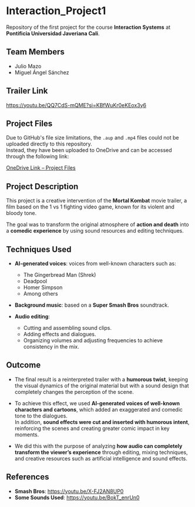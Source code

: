 # Interaction_Project1

Repository of the first project for the course **Interaction Systems** at **Pontificia Universidad Javeriana Cali**.

## Team Members
- Julio Mazo  
- Miguel Ángel Sánchez  

## Trailer Link
https://youtu.be/QQ7CdS-mQME?si=KBfWuKr0eKEox3y6

## Project Files
Due to GitHub's file size limitations, the `.aup` and `.mp4` files could not be uploaded directly to this repository.  
Instead, they have been uploaded to OneDrive and can be accessed through the following link:  

[OneDrive Link – Project Files](https://javerianacaliedu-my.sharepoint.com/:f:/g/personal/misancio_javerianacali_edu_co/Er5yuGNSFWZFg2K23BjbdZEBvgqov5RYk-bmXsVXEzWTaA?e=yfDvSY)


## Project Description
This project is a creative intervention of the **Mortal Kombat** movie trailer, a film based on the 1 vs 1 fighting video game, known for its violent and bloody tone.  

The goal was to transform the original atmosphere of **action and death** into a **comedic experience** by using sound resources and editing techniques.

## Techniques Used
- **AI-generated voices**: voices from well-known characters such as:
  - The Gingerbread Man (Shrek)  
  - Deadpool  
  - Homer Simpson  
  - Among others  

- **Background music**: based on a **Super Smash Bros** soundtrack.  

- **Audio editing**:
  - Cutting and assembling sound clips.  
  - Adding effects and dialogues.  
  - Organizing volumes and adjusting frequencies to achieve consistency in the mix.  

## Outcome
- The final result is a reinterpreted trailer with a **humorous twist**, keeping the visual dynamics of the original material but with a sound design that completely changes the perception of the scene.  

- To achieve this effect, we used **AI-generated voices of well-known characters and cartoons**, which added an exaggerated and comedic tone to the dialogues.  
In addition, **sound effects were cut and inserted with humorous intent**, reinforcing the scenes and creating greater comic impact in key moments.  

- We did this with the purpose of analyzing **how audio can completely transform the viewer’s experience** through editing, mixing techniques, and creative resources such as artificial intelligence and sound effects.


## References
- **Smash Bros**: https://youtu.be/X-FJ2AN8UP0  
- **Some Sounds Used**: https://youtu.be/BokT_enrUn0 





